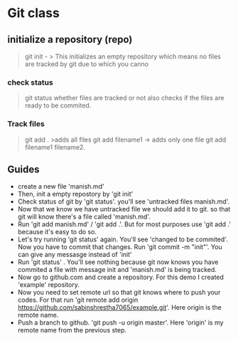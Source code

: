 # Git class

## initialize a repository (repo)

> git init - > This initializes an empty repository which means no files are tracked by git due to which you canno

### check status

> git status whether files are tracked or not also checks if the files are ready to be commited.

### Track files

> git add . >adds all files git add filename1 -> adds only one file git add filename1 filename2.

## Guides

- create a new file 'manish.md'
- Then, init a empty repostory by 'git init'
- Check status of git by 'git status'. you'll see 'untracked files manish.md'.
- Now that we know we have untracked file we should add it to git. so that git will know there's a file called 'manish.md'.
- Run 'git add manish.md' / 'git add .'. But for most purposes use 'git add .' because it's easy to do so.
- Let's try running 'git status' again. You'll see 'changed to be commited'. Now you have to commit that changes. Run 'git commit -m "init"'. You can give any messasge instead of 'init'
- Run 'git status' . You'll see nothing because git now knows you have commited a file with message init and 'manish.md' is being tracked.
- Now go to github.com and create a repository. For this demo I created 'example' repository.
- Now you need to set remote url so that git knows where to push your codes. For that run 'git remote add origin https://github.com/sabinshrestha7065/example.git'.  Here origin is the remote name.
- Push a branch to github. 'git push -u origin master'. Here 'origin' is my remote name from the previous step.